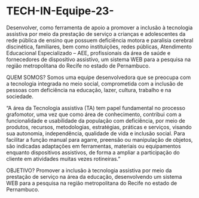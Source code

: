 # TECH-IN-Equipe-23-
Desenvolver, como ferramenta de apoio a promover a inclusão à tecnologia assistiva por meio da prestação de serviço a crianças e adolescentes da rede pública de ensino que possuem deficiência motora e paralisia cerebral discinética, familiares, bem como instituições, redes públicas, Atendimento Educacional Especializado – AEE, profissionais da área de saúde e fornecedores de dispositivo assistivo, um sistema WEB para a pesquisa na região metropolitana do Recife no estado de Pernambuco. 

QUEM SOMOS?
Somos uma equipe desenvolvedora que se preocupa com a tecnologia integrada no meio social, comprometida com a inclusão de pessoas com deficiência na educação, lazer, cultura, trabalho e na sociedade.

“A área da Tecnologia assistiva (TA) tem papel fundamental no processo grafomotor, uma vez que como área de conhecimento, contribui com a funcionalidade e usabilidade da população com deficiência, por meio de produtos, recursos, metodologias, estratégias, práticas e serviços, visando sua autonomia, independência, qualidade de vida e inclusão social.
Para facilitar a função manual para agarre, preensão ou manipulação de objetos, são indicadas adaptações em ferramentas, materiais ou equipamentos enquanto dispositivos assistivos, de forma a ampliar a participação do cliente em atividades muitas vezes rotineiras.”

OBJETIVO?
Promover a inclusão à tecnologia assistiva por meio da prestação de serviço na área da educação, desenvolvendo um sistema WEB para a pesquisa na região metropolitana do Recife no estado de Pernambuco.



